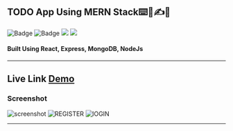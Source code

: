 ## TODO App Using MERN Stack⌨️📃✍🔤

![Badge](https://img.shields.io/badge/Manas--Ranjan--Murmu-MERN_STACK--Project-blue) ![Badge](https://img.shields.io/badge/LCO-Full%20Stack%20Javascript%20Bootcamp-orange)
![](https://img.shields.io/badge/React_Js-Node_JS-green) ![](https://img.shields.io/badge/JAVASCRIPT-red)

#### Built Using React, Express, MongoDB, NodeJs

---

## Live Link [Demo](https://todo-crud-front-end-manas-murmu.vercel.app/)

### Screenshot

![screenshot](https://user-images.githubusercontent.com/63970395/205695177-051a0985-11d2-4e00-b00b-4a00e8536c81.png)
![REGISTER](https://user-images.githubusercontent.com/63970395/205695181-73008375-98fe-401b-b220-3d24c04821cd.png)
![lOGIN](https://user-images.githubusercontent.com/63970395/205695184-9012aebf-2497-4240-98f5-67238f44df01.png)


---
